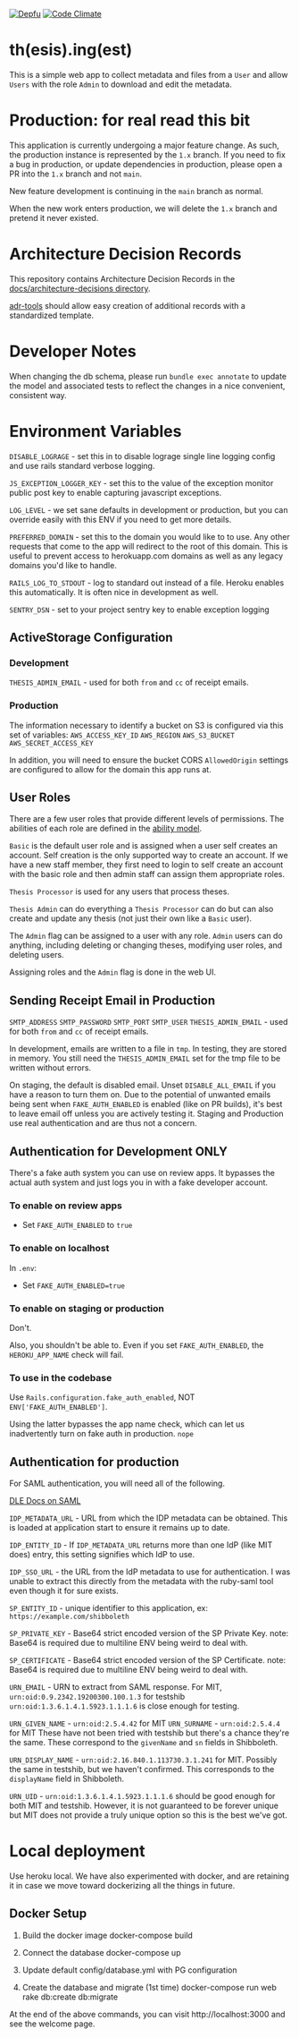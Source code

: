 [![Depfu](https://badges.depfu.com/badges/054347faa25f6d3a4d9e66535fd18763/overview.svg)](https://depfu.com/github/MITLibraries/thing?project=Bundler)
[![Code Climate](https://codeclimate.com/github/MITLibraries/thing/badges/gpa.svg)](https://codeclimate.com/github/MITLibraries/thing)

# th(esis).ing(est)

This is a simple web app to collect metadata and files from a `User` and allow
`Users` with the role `Admin` to download and edit the metadata.

# Production: for real read this bit

This application is currently undergoing a major feature change. As such, the
production instance is represented by the `1.x` branch. If you need to fix a bug
in production, or update dependencies in production, please open a PR into the
`1.x` branch and not `main`.

New feature development is continuing in the `main` branch as normal.

When the new work enters production, we will delete the `1.x` branch and pretend
it never existed.

# Architecture Decision Records

This repository contains Architecture Decision Records in the
[docs/architecture-decisions directory](docs/architecture_decisions).

[adr-tools](https://github.com/npryce/adr-tools) should allow easy creation of
additional records with a standardized template.

# Developer Notes

When changing the db schema, please run `bundle exec annotate` to update the
model and associated tests to reflect the changes in a nice convenient,
consistent way.

# Environment Variables

`DISABLE_LOGRAGE` - set this in to disable lograge single line logging config
and use rails standard verbose logging.

`JS_EXCEPTION_LOGGER_KEY` - set this to the value of the exception monitor
public post key to enable capturing javascript exceptions.

`LOG_LEVEL` - we set sane defaults in development or production, but you can
override easily with this ENV if you need to get more details.

`PREFERRED_DOMAIN` - set this to the domain you would like to to use. Any other
requests that come to the app will redirect to the root of this domain. This is
useful to prevent access to herokuapp.com domains as well as any legacy domains
you'd like to handle.

`RAILS_LOG_TO_STDOUT` - log to standard out instead of a file. Heroku enables
this automatically. It is often nice in development as well.

`SENTRY_DSN` - set to your project sentry key to enable exception logging

## ActiveStorage Configuration

### Development

`THESIS_ADMIN_EMAIL` - used for both `from` and `cc` of receipt emails.

### Production

The information necessary to identify a bucket on S3 is configured via this set
of variables:
`AWS_ACCESS_KEY_ID`
`AWS_REGION`
`AWS_S3_BUCKET`
`AWS_SECRET_ACCESS_KEY`

In addition, you will need to ensure the bucket CORS `AllowedOrigin` settings
are configured to allow for the domain this app runs at.

## User Roles

There are a few user roles that provide different levels of permissions. The
abilities of each role are defined in the [ability model](https://github.com/MITLibraries/thing/blob/master/app/models/ability.rb).

`Basic` is the default user role and is assigned when a user self creates an
account. Self creation is the only supported way to create an account. If we
have a new staff member, they first need to login to self create an account
with the basic role and then admin staff can assign them appropriate roles.

`Thesis Processor` is used for any users that process theses.

`Thesis Admin` can do everything a `Thesis Processor` can do but can also create
and update any thesis (not just their own like a `Basic` user).

The `Admin` flag can be assigned to a user with any role. `Admin` users can do
anything, including deleting or changing theses, modifying user roles, and
deleting users.

Assigning roles and the `Admin` flag is done in the web UI.

## Sending Receipt Email in Production

`SMTP_ADDRESS`
`SMTP_PASSWORD`
`SMTP_PORT`
`SMTP_USER`
`THESIS_ADMIN_EMAIL` - used for both `from` and `cc` of receipt emails.

In development, emails are written to a file in `tmp`. In testing, they are
stored in memory. You still need the `THESIS_ADMIN_EMAIL` set for the tmp file
to be written without errors.

On staging, the default is disabled email. Unset `DISABLE_ALL_EMAIL` if you
have a reason to turn them on. Due to the potential of unwanted emails being
sent when `FAKE_AUTH_ENABLED` is enabled (like on PR builds), it's best to
leave email off unless you are actively testing it. Staging and Production use
real authentication and are thus not a concern.

## Authentication for Development ONLY

There's a fake auth system you can use on review apps. It bypasses the actual auth system and just logs you in with a fake developer account.

### To enable on review apps

- Set `FAKE_AUTH_ENABLED` to `true`

### To enable on localhost

In `.env`:

- Set `FAKE_AUTH_ENABLED=true`

### To enable on staging or production

Don't.

Also, you shouldn't be able to. Even if you set `FAKE_AUTH_ENABLED`, the `HEROKU_APP_NAME` check will fail.

### To use in the codebase

Use `Rails.configuration.fake_auth_enabled`, NOT `ENV['FAKE_AUTH_ENABLED']`.

Using the latter bypasses the app name check, which can let us inadvertently turn on fake auth in production. `nope`

## Authentication for production

For SAML authentication, you will need all of the following.

[DLE Docs on SAML](https://mitlibraries.github.io/touchstone_saml.html)

`IDP_METADATA_URL` - URL from which the IDP metadata can be obtained. This is
loaded at application start to ensure it remains up to date.

`IDP_ENTITY_ID` - If `IDP_METADATA_URL` returns more than one IdP (like MIT
does) entry, this setting signifies which IdP to use.

`IDP_SSO_URL` - the URL from the IdP metadata to use for authentication. I was
unable to extract this directly from the metadata with the ruby-saml tool
even though it for sure exists.

`SP_ENTITY_ID` - unique identifier to this application,
ex: `https://example.com/shibboleth`

`SP_PRIVATE_KEY` - Base64 strict encoded version of the SP Private Key.
note: Base64 is required due to multiline ENV being weird to deal with.

`SP_CERTIFICATE` - Base64 strict encoded version of the SP Certificate.
note: Base64 is required due to multiline ENV being weird to deal with.

`URN_EMAIL` - URN to extract from SAML response. For MIT, `urn:oid:0.9.2342.19200300.100.1.3` for testshib `urn:oid:1.3.6.1.4.1.5923.1.1.1.6` is close enough for testing.

`URN_GIVEN_NAME` - `urn:oid:2.5.4.42` for MIT
`URN_SURNAME` - `urn:oid:2.5.4.4` for MIT
These have not been tried with testshib but there's a chance they're the same. These correspond to the `givenName` and `sn` fields in Shibboleth.

`URN_DISPLAY_NAME` - `urn:oid:2.16.840.1.113730.3.1.241` for MIT. Possibly 
the same in testshib, but we haven't confirmed. This corresponds to the 
`displayName` field in Shibboleth.


`URN_UID` - `urn:oid:1.3.6.1.4.1.5923.1.1.1.6` should be good enough for both MIT and testshib. However, it is not guaranteed to be forever unique but MIT does not provide a truly unique option so this is the best we've got.

# Local deployment

Use heroku local. We have also experimented with docker, and are retaining it in case we move toward dockerizing all the things in future.

## Docker Setup

1. Build the docker image
   docker-compose build

2. Connect the database
   docker-compose up

3. Update default config/database.yml with PG configuration

4. Create the database and migrate (1st time)
   docker-compose run web rake db:create db:migrate

At the end of the above commands, you can visit http://localhost:3000 and see the welcome page.

